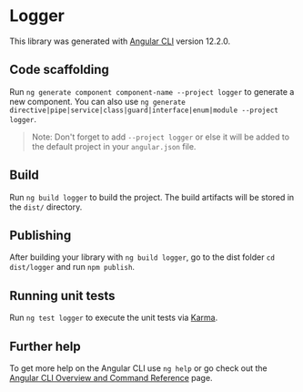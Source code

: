 # Logger

This library was generated with [Angular CLI](https://github.com/angular/angular-cli) version 12.2.0.

## Code scaffolding

Run `ng generate component component-name --project logger` to generate a new component. You can also use `ng generate directive|pipe|service|class|guard|interface|enum|module --project logger`.
> Note: Don't forget to add `--project logger` or else it will be added to the default project in your `angular.json` file. 

## Build

Run `ng build logger` to build the project. The build artifacts will be stored in the `dist/` directory.

## Publishing

After building your library with `ng build logger`, go to the dist folder `cd dist/logger` and run `npm publish`.

## Running unit tests

Run `ng test logger` to execute the unit tests via [Karma](https://karma-runner.github.io).

## Further help

To get more help on the Angular CLI use `ng help` or go check out the [Angular CLI Overview and Command Reference](https://angular.io/cli) page.

